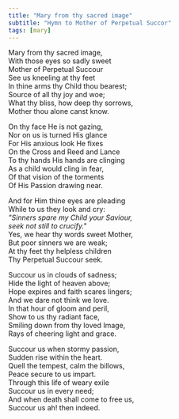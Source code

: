 ```yaml
---
title: "Mary from thy sacred image"
subtitle: "Hymn to Mother of Perpetual Succor" 
tags: [mary]
---
```


Mary from thy sacred image,   
With those eyes so sadly sweet   
Mother of Perpetual Succour   
See us kneeling at thy feet   
In thine arms thy Child thou bearest;   
Source of all thy joy and woe;   
What thy bliss, how deep thy sorrows,   
Mother thou alone canst know.

On thy face He is not gazing,   
Nor on us is turned His glance   
For His anxious look He fixes   
On the Cross and Reed and Lance   
To thy hands His hands are clinging   
As a child would cling in fear,   
Of that vision of the torments   
Of His Passion drawing near.

And for Him thine eyes are pleading   
While to us they look and cry:   
*"Sinners spare my Child your Saviour,   
seek not still to crucify."*   
Yes, we hear thy words sweet Mother,   
But poor sinners we are weak;   
At thy feet thy helpless children   
Thy Perpetual Succour seek.

Succour us in clouds of sadness;   
Hide the light of heaven above;   
Hope expires and faith scares lingers;   
And we dare not think we love.   
In that hour of gloom and peril,   
Show to us thy radiant face,   
Smiling down from thy loved Image,   
Rays of cheering light and grace.

Succour us when stormy passion,   
Sudden rise within the heart.   
Quell the tempest, calm the billows,   
Peace secure to us impart.   
Through this life of weary exile   
Succour us in every need;   
And when death shall come to free us,   
Succour us ah! then indeed.